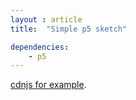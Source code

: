 ```yaml
---
layout : article
title:  "Simple p5 sketch"

dependencies:
    - p5
---
```

<link rel="stylesheet" href="home_sketch_style.css">
<div clsss="sketch" id="sketch">
    <script type="text/javascript" src=  "{{ site.baseurl }}/simple_sketch.js"> </script>
</div>


[cdnjs for example](https://cdnjs.com/libraries/p5.js). 

